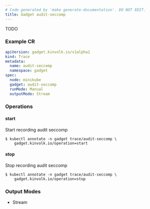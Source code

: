 ```yaml
---
# Code generated by 'make generate-documentation'. DO NOT EDIT.
title: Gadget audit-seccomp
---
```


TODO

### Example CR

```yaml
apiVersion: gadget.kinvolk.io/v1alpha1
kind: Trace
metadata:
  name: audit-seccomp
  namespace: gadget
spec:
  node: minikube
  gadget: audit-seccomp
  runMode: Manual
  outputMode: Stream
```

### Operations


#### start

Start recording audit seccomp

```
$ kubectl annotate -n gadget trace/audit-seccomp \
    gadget.kinvolk.io/operation=start
```
#### stop

Stop recording audit seccomp

```
$ kubectl annotate -n gadget trace/audit-seccomp \
    gadget.kinvolk.io/operation=stop
```

### Output Modes

* Stream
